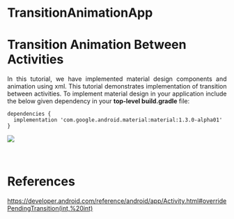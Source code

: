 # TransitionAnimationApp
<h1>Transition Animation Between Activities</h1>

<p align = "justify">In this tutorial, we have implemented material design components and animation using xml. This tutorial demonstrates implementation of transition between activities. To implement material design in your application include the below given  dependency in your <b>top-level build.gradle</b> file:
</p>

```
dependencies {
  implementation 'com.google.android.material:material:1.3.0-alpha01'
}
```


<div align = "justify">
  
  <img align="center" src="https://user-images.githubusercontent.com/46291836/85222753-614f0600-b3db-11ea-9125-0a5ac8f81005.gif">

</div><br/><br/>


# References
https://developer.android.com/reference/android/app/Activity.html#overridePendingTransition(int,%20int)
